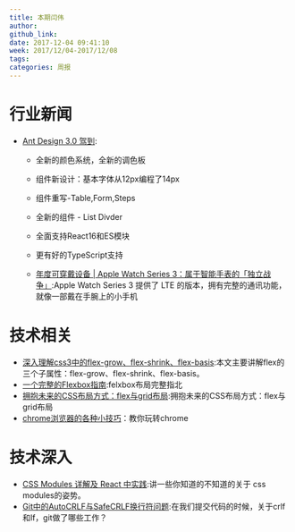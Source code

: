 ```yaml
---
title: 本期闫伟
author: 
github_link: 
date: 2017-12-04 09:41:10
week: 2017/12/04-2017/12/08
tags:
categories: 周报
---
```


# 行业新闻

- [Ant Design 3.0 驾到](https://zhuanlan.zhihu.com/p/31783676?utm_medium=social&utm_source=qq):
  
  - 全新的颜色系统，全新的调色板
  - 组件新设计：基本字体从12px编程了14px
  - 组件重写-Table,Form,Steps
  - 全新的组件 - List Divder
  - 全面支持React16和ES模块
  - 更有好的TypeScript支持
  
  - [年度可穿戴设备 | Apple Watch Series 3：属于智能手表的「独立战争」](http://www.geekpark.net/news/224595):Apple Watch Series 3 提供了 LTE 的版本，拥有完整的通讯功能，就像一部戴在手腕上的小手机
  
  
  
  
# 技术相关

- [深入理解css3中的flex-grow、flex-shrink、flex-basis](http://zhoon.github.io/css3/2014/08/23/flex.html):本文主要讲解flex的三个子属性：flex-grow、flex-shrink、flex-basis。
- [一个完整的Flexbox指南](https://www.w3cplus.com/css3/a-guide-to-flexbox-new.html):felxbox布局完整指北
- [拥抱未来的CSS布局方式：flex与grid布局](https://github.com/xingbofeng/css-grid-flex):拥抱未来的CSS布局方式：flex与grid布局
- [chrome浏览器的各种小技巧](https://mp.weixin.qq.com/s/zWs_yXVr5pwHFEjwFQG8Zw)：教你玩转chrome


# 技术深入

- [CSS Modules 详解及 React 中实践](https://github.com/camsong/blog/issues/5):讲一些你知道的不知道的关于 css modules的姿势。
- [Git中的AutoCRLF与SafeCRLF换行符问题](http://www.cnblogs.com/flying_bat/p/3324769.html):在我们提交代码的时候，关于crlf和lf，git做了哪些工作？

